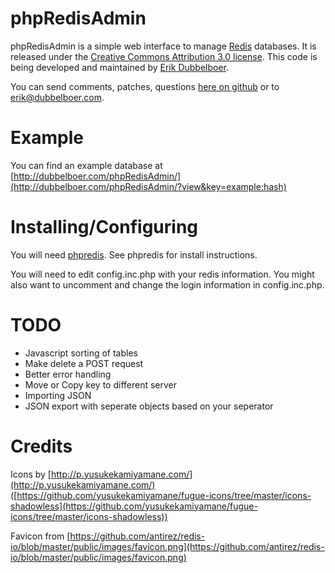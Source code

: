 phpRedisAdmin
=============

phpRedisAdmin is a simple web interface to manage [Redis](http://redis.io/) databases. It is released under the [Creative Commons Attribution 3.0 license](http://creativecommons.org/licenses/by/3.0/). This code is being developed and maintained by [Erik Dubbelboer](https://github.com/ErikDubbelboer/).

You can send comments, patches, questions [here on github](https://github.com/ErikDubbelboer/phpRedisAdmin/issues) or to erik@dubbelboer.com.


Example
=======

You can find an example database at [http://dubbelboer.com/phpRedisAdmin/](http://dubbelboer.com/phpRedisAdmin/?view&key=example:hash)


Installing/Configuring
======================

You will need [phpredis](https://github.com/nicolasff/phpredis). See phpredis for install instructions.

You will need to edit config.inc.php with your redis information. You might also want to uncomment and change the login information in config.inc.php.


TODO
====

* Javascript sorting of tables
* Make delete a POST request
* Better error handling
* Move or Copy key to different server
* Importing JSON
* JSON export with seperate objects based on your seperator


Credits
=======

Icons by [http://p.yusukekamiyamane.com/](http://p.yusukekamiyamane.com/) ([https://github.com/yusukekamiyamane/fugue-icons/tree/master/icons-shadowless](https://github.com/yusukekamiyamane/fugue-icons/tree/master/icons-shadowless))

Favicon from [https://github.com/antirez/redis-io/blob/master/public/images/favicon.png](https://github.com/antirez/redis-io/blob/master/public/images/favicon.png)

